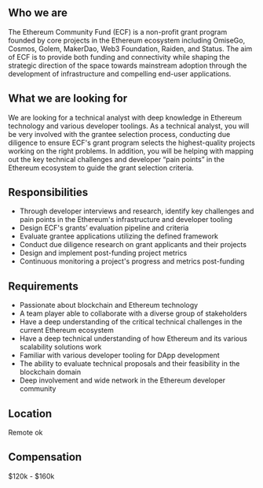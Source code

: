 ## Who we are
The Ethereum Community Fund (ECF) is a non-profit grant program founded by core projects in the Ethereum ecosystem including OmiseGo, Cosmos, Golem, MakerDao, Web3 Foundation, Raiden, and Status. The aim of ECF is to provide both funding and connectivity while shaping the strategic direction of the space towards mainstream adoption through the development of infrastructure and compelling end-user applications.

## What we are looking for

We are looking for a technical analyst with deep knowledge in Ethereum technology and various developer toolings. As a technical analyst, you will be very involved with the grantee selection process, conducting due diligence to ensure ECF's grant program selects the highest-quality projects working on the right problems. In addition, you will be helping with mapping out the key technical challenges and developer “pain points” in the Ethereum ecosystem to guide the grant selection criteria.

## Responsibilities

- Through developer interviews and research, identify key challenges and pain points in the Ethereum's infrastructure and developer tooling
- Design ECF's grants’ evaluation pipeline and criteria
- Evaluate grantee applications utilizing the defined framework
- Conduct due diligence research on grant applicants and their projects
- Design and implement post-funding project metrics
- Continuous monitoring a project's progress and metrics post-funding

## Requirements

- Passionate about blockchain and Ethereum technology
- A team player able to collaborate with a diverse group of stakeholders
- Have a deep understanding of the critical technical challenges in the current Ethereum ecosystem
- Have a deep technical understanding of how Ethereum and its various scalability solutions work
- Familiar with various developer tooling for DApp development
- The ability to evaluate technical proposals and their feasibility in the blockchain domain
- Deep involvement and wide network in the Ethereum developer community

## Location
Remote ok


## Compensation
$120k - $160k
